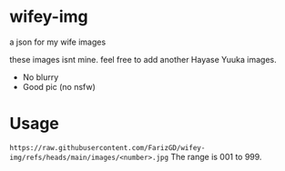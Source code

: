 # wifey-img
a json for my wife images

these images isnt mine.
feel free to add another Hayase Yuuka images.
- No blurry
- Good pic (no nsfw)

# Usage
```https://raw.githubusercontent.com/FarizGD/wifey-img/refs/heads/main/images/<number>.jpg```
The range is 001 to 999.
